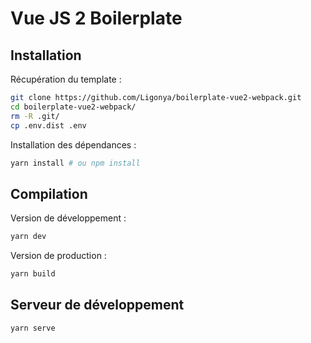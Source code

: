# Vue JS 2 Boilerplate

## Installation

Récupération du template :  
```bash
git clone https://github.com/Ligonya/boilerplate-vue2-webpack.git
cd boilerplate-vue2-webpack/
rm -R .git/
cp .env.dist .env
```

Installation des dépendances :  
```bash
yarn install # ou npm install
```

## Compilation

Version de développement :
```bash
yarn dev
```

Version de production :
```bash
yarn build
```

## Serveur de développement

```
yarn serve
```
